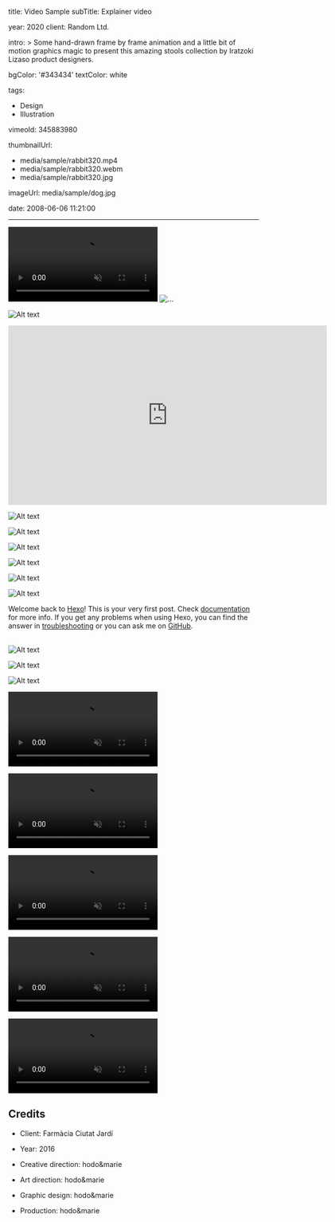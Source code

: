title: Video Sample
subTitle: Explainer video

year: 2020
client: Random Ltd.

intro: >
  Some hand-drawn frame by frame animation and a little bit of motion graphics
  magic to present this amazing stools collection by Iratzoki Lizaso product
  designers.

bgColor: '#343434'
textColor: white

tags:
  - Design
  - Illustration

vimeoId: 345883980

thumbnailUrl:
  - media/sample/rabbit320.mp4
  - media/sample/rabbit320.webm
  - media/sample/rabbit320.jpg

imageUrl: media/sample/dog.jpg

date: 2008-06-06 11:21:00

---

<!-- This is a 2x mixed gallery with VIDEO & IMAGES sample -->
<!-- Always add a linebreak between images -->
<!-- It needs two images between paragraph tags -->
<div class="gallery gallery-video gallery-2">

<p>
	<video playsinline="playsinline" muted>
			<source src="/media/sample/rabbit320.mp4" type="video/mp4">
			<source src="/media/sample/rabbit320.webm" type="video/webm">
	</video>
	<img src="/media/sample/rabbit320.jpg" alt="…">
</p>

![Alt text](http://placekitten.com/1600/900 )


</div>



<!-- Sample of a full size vimeo video inside the post -->
<!-- Pay attention to the use of 'gallery-1' class for a right separation with the  -->
<!-- next/previous element -->
<!-- Also, you may need to use 'embed-responsive' and 'embed-responsive-16by9'  -->
<!-- Others: 'embed-responsive-4by3', 'embed-responsive-1by1">', 'embed-responsive-21by9' -->
<!-- @see: https://getbootstrap.com/docs/4.0/utilities/embed/ -->
<div class="gallery gallery-1">
	<p class="embed-responsive embed-responsive-16by9">	
		<iframe src="https://player.vimeo.com/video/343188343?color=000000" width="640" height="360" frameborder="0" allow="autoplay; fullscreen" allowfullscreen></iframe>
	</p>
</div>

<!-- This is a 3x gallery sample -->
<!-- Always add a linebreak between images -->
<!-- It needs three images between paragraph tags -->
<div class="gallery  gallery-3">

![Alt text](http://placekitten.com/920/920 )

![Alt text](http://placekitten.com/910/910 )

![Alt text](http://placekitten.com/930/930 )

</div>


<!-- This is a 2x gallery sample -->
<!-- Always add a linebreak between images -->
<!-- It needs two images between paragraph tags -->
<div class="gallery gallery-2">

![Alt text](http://placekitten.com/650/420 )

![Alt text](http://placekitten.com/650/420 )


</div>


<!-- This is a 1x gallery sample -->
<!-- Always add a linebreak after the image -->
<!-- It needs one images between paragraph tags -->
<div class="gallery gallery-1">

![Alt text](http://placekitten.com/1330/600 )

</div>

<!-- For a proper separation with the next gallery, 
     you need to add a <br> tag after the last paragraph -->
Welcome back to [Hexo](https://hexo.io/)! This is your very first post. Check [documentation](https://hexo.io/docs/) for more info. If you get any problems when using Hexo, you can find the answer in [troubleshooting](https://hexo.io/docs/troubleshooting.html) or you can ask me on [GitHub](https://github.com/hexojs/hexo/issues).
<br><br>

<div class="gallery gallery-3">

![Alt text](http://placekitten.com/600/600 )

![Alt text](http://placekitten.com/800/800 )

![Alt text](http://placekitten.com/700/700 )

</div>



<!-- This is a 3x VIDEO gallery sample -->
<!-- Always add a linebreak between images -->
<!-- It needs three images between paragraph tags -->
<div class="gallery gallery-video gallery-3">

<p>
	<video playsinline="playsinline" muted>
			<source src="/media/sample/rabbit320.mp4" type="video/mp4">
			<source src="/media/sample/rabbit320.webm" type="video/webm">
	</video>
</p>

<p>
	<video playsinline="playsinline" muted>
			<source src="/media/sample/rabbit320.mp4" type="video/mp4">
			<source src="/media/sample/rabbit320.webm" type="video/webm">
	</video>
</p>

<p>
	<video playsinline="playsinline" muted>
			<source src="/media/sample/rabbit320.mp4" type="video/mp4">
			<source src="/media/sample/rabbit320.webm" type="video/webm">
	</video>
</p>

</div>


<!-- This is a 2x gallery VIDEO sample -->
<!-- Always add a linebreak between images -->
<!-- It needs two images between paragraph tags -->
<div class="gallery gallery-video gallery-2">

<p>
	<video playsinline="playsinline" muted>
			<source src="/media/sample/rabbit320.mp4" type="video/mp4">
			<source src="/media/sample/rabbit320.webm" type="video/webm">
	</video>
</p>

<p>
	<video playsinline="playsinline" muted>
			<source src="/media/sample/rabbit320.mp4" type="video/mp4">
			<source src="/media/sample/rabbit320.webm" type="video/webm">
	</video>
</p>

</div>


<!-- Sample credits secion -->
## Credits

* Client: Farmàcia Ciutat Jardí
* Year: 2016


* Creative direction: hodo&marie
* Art direction: hodo&marie
* Graphic design: hodo&marie
* Production: hodo&marie